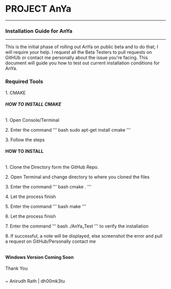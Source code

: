 # PROJECT AnYa
--------------

### Installation Guide for AnYa

--------------


This is the initial phase of rolling out AnYa on public beta and to do
that; I will require your help. I request all the Beta Testers to pull
requests on GitHUb or contact me personally about the issue you're
facing. This document will guide you how to test out current
installation conditions for AnYa.

### **Required Tools**

​1. CMAKE

##### HOW TO INSTALL CMAKE

###### 

​1. Open Console/Terminal

​2. Enter the command 
''' bash
sudo apt-get install cmake
'''

​3. Follow the steps

#### HOW TO INSTALL

###### 

​1. Clone the Directory form the GitHub Repo.

​2. Open Terminal and change directory to where you cloned the files

​3. Enter the command 
''' bash
cmake .
'''

​4. Let the process finish

​5. Enter the command 
''' bash
make
'''

​6. Let the process finish

​7. Enter the command 
''' bash
./AnYa\_Test
''' 
to verify the installation

​8. If successful, a note will be displayed, else screenshot the error
and pull a request on GitHub/Personally contact me

######

#### Windows Version Coming Soon

Thank You

###

\~ Anirudh Rath | dh00mk3tu
